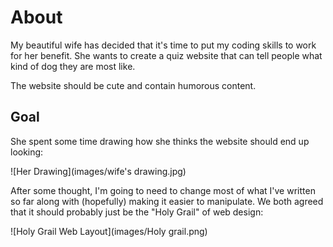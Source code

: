 # About
My beautiful wife has decided that it's time to put my coding skills to work for her benefit. She wants to create a quiz website that can tell people what kind of dog they are most like.

The website should be cute and contain humorous content.

## Goal
She spent some time drawing how she thinks the website should end up looking: 

![Her Drawing](images/wife's drawing.jpg)

After some thought, I'm going to need to change most of what I've written so far along with (hopefully) making it easier to manipulate. We both agreed that it should probably just be the "Holy Grail" of web design:

![Holy Grail Web Layout](images/Holy grail.png)
